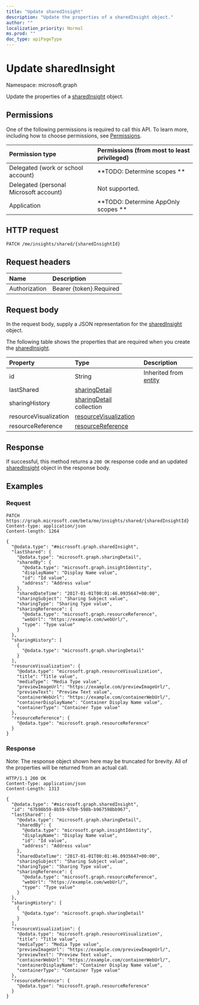 ```yaml
---
title: "Update sharedInsight"
description: "Update the properties of a sharedInsight object."
author: ""
localization_priority: Normal
ms.prod: ""
doc_type: apiPageType
---
```


# Update sharedInsight

Namespace: microsoft.graph

Update the properties of a [sharedInsight](../resources/sharedinsight.md) object.

## Permissions
One of the following permissions is required to call this API. To learn more, including how to choose permissions, see [Permissions](/concepts/permissions-reference.md).

|Permission type|Permissions (from most to least privileged)|
|:---|:---|
|Delegated (work or school account)|**TODO: Determine scopes **|
|Delegated (personal Microsoft account)|Not supported.|
|Application|**TODO: Determine AppOnly scopes **|

## HTTP request
<!-- {
  "blockType": "ignored"
}
-->
``` http
PATCH /me/insights/shared/{sharedInsightId}
```

## Request headers
|Name|Description|
|:---|:---|
|Authorization|Bearer {token}.Required|

## Request body
In the request body, supply a JSON representation for the [sharedInsight](../resources/sharedinsight.md) object.

The following table shows the properties that are required when you create the [sharedInsight](../resources/sharedinsight.md).

|Property|Type|Description|
|:---|:---|:---|
|id|String| Inherited from [entity](../resources/entity.md)|
|lastShared|[sharingDetail](../resources/sharingdetail.md)||
|sharingHistory|[sharingDetail](../resources/sharingdetail.md) collection||
|resourceVisualization|[resourceVisualization](../resources/resourcevisualization.md)||
|resourceReference|[resourceReference](../resources/resourcereference.md)||



## Response
If successful, this method returns a `200 OK` response code and an updated [sharedInsight](../resources/sharedinsight.md) object in the response body.

## Examples

### Request
<!-- {
  "blockType": "request",
  "name": "update_sharedinsight"
}
-->
``` http
PATCH https://graph.microsoft.com/beta/me/insights/shared/{sharedInsightId}
Content-type: application/json
Content-length: 1264

{
  "@odata.type": "#microsoft.graph.sharedInsight",
  "lastShared": {
    "@odata.type": "microsoft.graph.sharingDetail",
    "sharedBy": {
      "@odata.type": "microsoft.graph.insightIdentity",
      "displayName": "Display Name value",
      "id": "Id value",
      "address": "Address value"
    },
    "sharedDateTime": "2017-01-01T00:01:46.0935647+00:00",
    "sharingSubject": "Sharing Subject value",
    "sharingType": "Sharing Type value",
    "sharingReference": {
      "@odata.type": "microsoft.graph.resourceReference",
      "webUrl": "https://example.com/webUrl/",
      "type": "Type value"
    }
  },
  "sharingHistory": [
    {
      "@odata.type": "microsoft.graph.sharingDetail"
    }
  ],
  "resourceVisualization": {
    "@odata.type": "microsoft.graph.resourceVisualization",
    "title": "Title value",
    "mediaType": "Media Type value",
    "previewImageUrl": "https://example.com/previewImageUrl/",
    "previewText": "Preview Text value",
    "containerWebUrl": "https://example.com/containerWebUrl/",
    "containerDisplayName": "Container Display Name value",
    "containerType": "Container Type value"
  },
  "resourceReference": {
    "@odata.type": "microsoft.graph.resourceReference"
  }
}
```

### Response
Note: The response object shown here may be truncated for brevity. All of the properties will be returned from an actual call.
<!-- {
  "blockType": "response",
  "truncated": true
}
-->
``` http
HTTP/1.1 200 OK
Content-Type: application/json
Content-Length: 1313

{
  "@odata.type": "#microsoft.graph.sharedInsight",
  "id": "67b98b59-8b59-67b9-598b-b967598bb967",
  "lastShared": {
    "@odata.type": "microsoft.graph.sharingDetail",
    "sharedBy": {
      "@odata.type": "microsoft.graph.insightIdentity",
      "displayName": "Display Name value",
      "id": "Id value",
      "address": "Address value"
    },
    "sharedDateTime": "2017-01-01T00:01:46.0935647+00:00",
    "sharingSubject": "Sharing Subject value",
    "sharingType": "Sharing Type value",
    "sharingReference": {
      "@odata.type": "microsoft.graph.resourceReference",
      "webUrl": "https://example.com/webUrl/",
      "type": "Type value"
    }
  },
  "sharingHistory": [
    {
      "@odata.type": "microsoft.graph.sharingDetail"
    }
  ],
  "resourceVisualization": {
    "@odata.type": "microsoft.graph.resourceVisualization",
    "title": "Title value",
    "mediaType": "Media Type value",
    "previewImageUrl": "https://example.com/previewImageUrl/",
    "previewText": "Preview Text value",
    "containerWebUrl": "https://example.com/containerWebUrl/",
    "containerDisplayName": "Container Display Name value",
    "containerType": "Container Type value"
  },
  "resourceReference": {
    "@odata.type": "microsoft.graph.resourceReference"
  }
}
```

